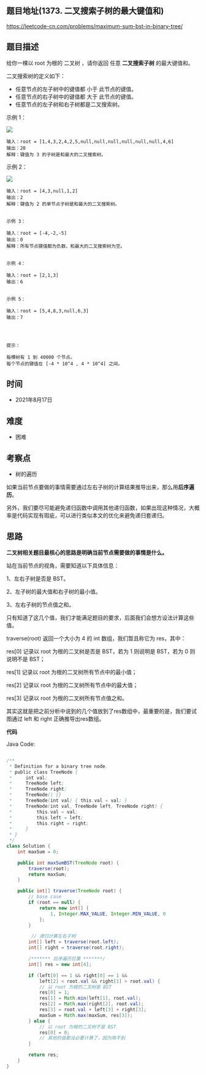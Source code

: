 
## 题目地址(1373. 二叉搜索子树的最大键值和)

https://leetcode-cn.com/problems/maximum-sum-bst-in-binary-tree/

## 题目描述

给你一棵以 root 为根的 二叉树 ，请你返回 任意 **二叉搜索子树** 的最大键值和。

二叉搜索树的定义如下：

- 任意节点的左子树中的键值都 小于 此节点的键值。
- 任意节点的右子树中的键值都 大于 此节点的键值。
- 任意节点的左子树和右子树都是二叉搜索树。 

示例 1：

![](https://assets.leetcode-cn.com/aliyun-lc-upload/uploads/2020/03/07/sample_1_1709.png)
```
输入：root = [1,4,3,2,4,2,5,null,null,null,null,null,null,4,6]
输出：20
解释：键值为 3 的子树是和最大的二叉搜索树。
```

示例 2：

![](https://assets.leetcode-cn.com/aliyun-lc-upload/uploads/2020/03/07/sample_2_1709.png)
```
输入：root = [4,3,null,1,2]
输出：2
解释：键值为 2 的单节点子树是和最大的二叉搜索树。


示例 3：

输入：root = [-4,-2,-5]
输出：0
解释：所有节点键值都为负数，和最大的二叉搜索树为空。


示例 4：

输入：root = [2,1,3]
输出：6


示例 5：

输入：root = [5,4,8,3,null,6,3]
输出：7


 

提示：

每棵树有 1 到 40000 个节点。
每个节点的键值在 [-4 * 10^4 , 4 * 10^4] 之间。
```

## 时间

- 2021年8月17日

## 难度

- 困难

## 考察点

- 树的遍历

如果当前节点要做的事情需要通过左右子树的计算结果推导出来，那么用**后序遍历**。


另外，我们要尽可能避免递归函数中调用其他递归函数，如果出现这种情况，大概率是代码实现有瑕疵，可以进行类似本文的优化来避免递归套递归。


## 思路

**二叉树相关题目最核心的思路是明确当前节点需要做的事情是什么。**

站在当前节点的视角，需要知道以下具体信息：

1、左右子树是否是 BST。

2、左子树的最大值和右子树的最小值。

3、左右子树的节点值之和。

只有知道了这几个值，我们才能满足题目的要求，后面我们会想方设法计算这些值。

traverse(root) 返回一个大小为 4 的 int 数组，我们暂且称它为 res，其中：

res[0] 记录以 root 为根的二叉树是否是 BST，若为 1 则说明是 BST，若为 0 则说明不是 BST；

res[1] 记录以 root 为根的二叉树所有节点中的最小值；

res[2] 记录以 root 为根的二叉树所有节点中的最大值；

res[3] 记录以 root 为根的二叉树所有节点值之和。

其实这就是把之前分析中说到的几个值放到了res数组中，最重要的是，我们要试图通过 left 和 right 正确推导出res数组。

**代码**

Java Code:

```java

/**
 * Definition for a binary tree node.
 * public class TreeNode {
 *     int val;
 *     TreeNode left;
 *     TreeNode right;
 *     TreeNode() {}
 *     TreeNode(int val) { this.val = val; }
 *     TreeNode(int val, TreeNode left, TreeNode right) {
 *         this.val = val;
 *         this.left = left;
 *         this.right = right;
 *     }
 * }
 */
class Solution {
    int maxSum = 0;

    public int maxSumBST(TreeNode root) {
        traverse(root);
        return maxSum;
    }

    public int[] traverse(TreeNode root) {
        // base case
        if (root == null) {
            return new int[] {
                1, Integer.MAX_VALUE, Integer.MIN_VALUE, 0
            };
        }

         // 递归计算左右子树
        int[] left = traverse(root.left);
        int[] right = traverse(root.right);

        /******* 后序遍历位置 *******/
        int[] res = new int[4];

        if (left[0] == 1 && right[0] == 1 && 
            left[2] < root.val && right[1] > root.val) {
            // 以 root 为根的二叉树是 BST
            res[0] = 1;
            res[1] = Math.min(left[1], root.val);
            res[2] = Math.max(right[2], root.val);
            res[3] = root.val + left[3] + right[3];
            maxSum = Math.max(maxSum, res[3]);
        } else {
            // 以 root 为根的二叉树不是 BST
            res[0] = 0;
            // 其他的值都没必要计算了，因为用不到
        }

        return res;
    }
}

```



